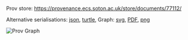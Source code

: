
Prov store: https://provenance.ecs.soton.ac.uk/store/documents/77112/
	
Alternative serialisations: [json](https://provenance.ecs.soton.ac.uk/store/documents/77112.json), [turtle](https://provenance.ecs.soton.ac.uk/store/documents/77112.ttl), 
Graph: [svg](https://provenance.ecs.soton.ac.uk/store/documents/77112.svg), [PDF](https://provenance.ecs.soton.ac.uk/store/documents/77112.pdf), [png](https://provenance.ecs.soton.ac.uk/store/documents/77112.png)

![Prov Graph](https://provenance.ecs.soton.ac.uk/store/documents/77112.png)

		